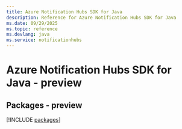 ```yaml
---
title: Azure Notification Hubs SDK for Java
description: Reference for Azure Notification Hubs SDK for Java
ms.date: 09/29/2025
ms.topic: reference
ms.devlang: java
ms.service: notificationhubs
---
```

# Azure Notification Hubs SDK for Java - preview
## Packages - preview
[!INCLUDE [packages](notification-hubs-index.md)]